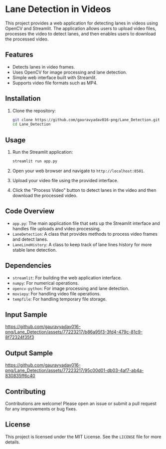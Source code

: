 # Lane Detection in Videos

This project provides a web application for detecting lanes in videos using OpenCV and Streamlit. The application allows users to upload video files, processes the video to detect lanes, and then enables users to download the processed video.

## Features

- Detects lanes in video frames.
- Uses OpenCV for image processing and lane detection.
- Simple web interface built with Streamlit.
- Supports video file formats such as MP4.

## Installation

1. Clone the repository:
   ```bash
   git clone https://github.com/gauravyadav016-png/Lane_Detection.git
   cd Lane_Detection


## Usage

1. Run the Streamlit application:
   ```bash
   streamlit run app.py
   ```

2. Open your web browser and navigate to `http://localhost:8501`.

3. Upload your video file using the provided interface.

4. Click the "Process Video" button to detect lanes in the video and then download the processed video.

## Code Overview

- `app.py`: The main application file that sets up the Streamlit interface and handles file uploads and video processing.
- `LaneDetection`: A class that provides methods to process video frames and detect lanes.
- `LaneLineHistory`: A class to keep track of lane lines history for more stable lane detection.

## Dependencies

- `streamlit`: For building the web application interface.
- `numpy`: For numerical operations.
- `opencv-python`: For image processing and lane detection.
- `moviepy`: For handling video file operations.
- `tempfile`: For handling temporary file storage.


## Input Sample
https://github.com/gauravyadav016-png/Lane_Detection/assets/77223217/b86a95f3-3fd4-479c-81c9-8f72324f35f3


## Output Sample
https://github.com/gauravyadav016-png/Lane_Detection/assets/77223217/95c00d01-db03-4af7-ab4a-830835ff6c40

## Contributing

Contributions are welcome! Please open an issue or submit a pull request for any improvements or bug fixes.

## License

This project is licensed under the MIT License. See the `LICENSE` file for more details.
